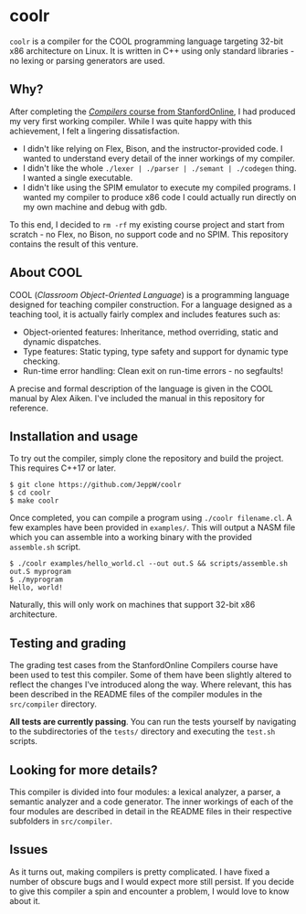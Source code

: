 # coolr 
`coolr` is a compiler for the COOL programming language targeting 32-bit x86 architecture on Linux. It is written in C++ using only standard libraries - no lexing or parsing generators are used.

## Why?
After completing the [*Compilers* course from StanfordOnline](https://www.edx.org/learn/computer-science/stanford-university-compilers), I had produced my very first working compiler. While I was quite happy with this achievement, I felt a lingering dissatisfaction.

- I didn't like relying on Flex, Bison, and the instructor-provided code. I wanted to understand every detail of the inner workings of my compiler. 
- I didn't like the whole `./lexer | ./parser | ./semant | ./codegen` thing. I wanted a single executable.
- I didn't like using the SPIM emulator to execute my compiled programs. I wanted my compiler to produce x86 code I could actually run directly on my own machine and debug with gdb. 

To this end, I decided to `rm -rf` my existing course project and start from scratch - no Flex, no Bison, no support code and no SPIM. This repository contains the result of this venture.

## About COOL
COOL (*Classroom Object-Oriented Language*) is a programming language designed for teaching compiler construction. For a language designed as a teaching tool, it is actually fairly complex and includes features such as:

- Object-oriented features: Inheritance, method overriding, static and dynamic dispatches.
- Type features: Static typing, type safety and support for dynamic type checking. 
- Run-time error handling: Clean exit on run-time errors - no segfaults!

A precise and formal description of the language is given in the COOL manual by Alex Aiken. I've included the manual in this repository for reference.

## Installation and usage
To try out the compiler, simply clone the repository and build the project. This requires C++17 or later.

```
$ git clone https://github.com/JeppW/coolr
$ cd coolr
$ make coolr
```

Once completed, you can compile a program using `./coolr filename.cl`. A few examples have been provided in `examples/`. This will output a NASM file which you can assemble into a working binary with the provided `assemble.sh` script.

```
$ ./coolr examples/hello_world.cl --out out.S && scripts/assemble.sh out.S myprogram
$ ./myprogram
Hello, world!
```

Naturally, this will only work on machines that support 32-bit x86 architecture.

## Testing and grading
The grading test cases from the StanfordOnline Compilers course have been used to test this compiler. Some of them have been slightly altered to reflect the changes I've introduced along the way. Where relevant, this has been described in the README files of the compiler modules in the `src/compiler` directory.

__All tests are currently passing__. You can run the tests yourself by navigating to the subdirectories of the `tests/` directory and executing the `test.sh` scripts.


## Looking for more details?
This compiler is divided into four modules: a lexical analyzer, a parser, a semantic analyzer and a code generator. The inner workings of each of the four modules are described in detail in the README files in their respective subfolders in `src/compiler`. 

## Issues
As it turns out, making compilers is pretty complicated. I have fixed a number of obscure bugs and I would expect more still persist. If you decide to give this compiler a spin and encounter a problem, I would love to know about it. 


